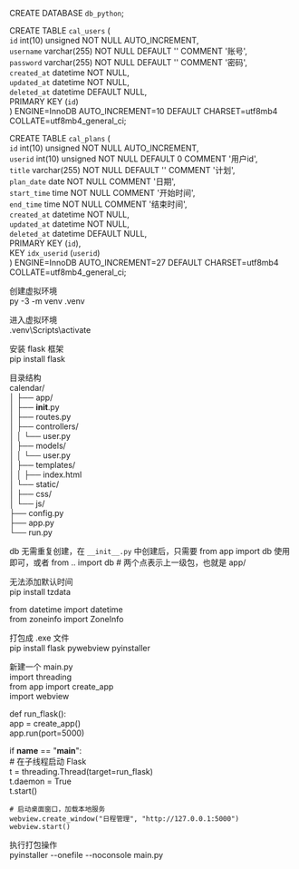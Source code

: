 CREATE DATABASE `db_python`;  

CREATE TABLE `cal_users` (  
  `id` int(10) unsigned NOT NULL AUTO_INCREMENT,  
  `username` varchar(255) NOT NULL DEFAULT '' COMMENT '账号',  
  `password` varchar(255) NOT NULL DEFAULT '' COMMENT '密码',  
  `created_at` datetime NOT NULL,  
  `updated_at` datetime NOT NULL,  
  `deleted_at` datetime DEFAULT NULL,  
  PRIMARY KEY (`id`)  
) ENGINE=InnoDB AUTO_INCREMENT=10 DEFAULT CHARSET=utf8mb4  COLLATE=utf8mb4_general_ci;

CREATE TABLE `cal_plans` (  
  `id` int(10) unsigned NOT NULL AUTO_INCREMENT,  
  `userid` int(10) unsigned NOT NULL DEFAULT 0 COMMENT '用户id',  
  `title` varchar(255) NOT NULL DEFAULT '' COMMENT '计划',  
  `plan_date` date NOT NULL COMMENT '日期',  
  `start_time` time NOT NULL COMMENT '开始时间',  
  `end_time` time NOT NULL COMMENT '结束时间',  
  `created_at` datetime NOT NULL,  
  `updated_at` datetime NOT NULL,  
  `deleted_at` datetime DEFAULT NULL,  
  PRIMARY KEY (`id`),  
  KEY `idx_userid` (`userid`)  
) ENGINE=InnoDB AUTO_INCREMENT=27 DEFAULT CHARSET=utf8mb4  COLLATE=utf8mb4_general_ci;

创建虚拟环境  
py -3 -m venv .venv

进入虚拟环境  
.venv\Scripts\activate

安装 flask 框架  
pip install flask

目录结构  
calendar/  
│
├── app/  
│   ├── __init__.py  
│   ├── routes.py  
│   ├── controllers/  
│   │   └── user.py  
│   ├── models/  
│   │   └── user.py  
│   ├── templates/  
│   │   ├── index.html  
│   └── static/  
│       ├── css/  
│       └── js/  
├── config.py  
├── app.py  
└── run.py  

db 无需重复创建，在 `__init__.py` 中创建后，只需要 from app import db 使用即可，或者 from .. import db  # 两个点表示上一级包，也就是 app/


无法添加默认时间  
pip install tzdata

from datetime import datetime  
from zoneinfo import ZoneInfo

打包成 .exe 文件  
pip install flask pywebview pyinstaller

新建一个 main.py  
import threading  
from app import create_app  
import webview  

def run_flask():  
    app = create_app()  
    app.run(port=5000)

if __name__ == "__main__":  
    # 在子线程启动 Flask  
    t = threading.Thread(target=run_flask)  
    t.daemon = True  
    t.start()

    # 启动桌面窗口，加载本地服务  
    webview.create_window("日程管理", "http://127.0.0.1:5000")  
    webview.start()

执行打包操作  
pyinstaller --onefile --noconsole main.py

